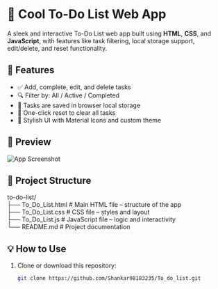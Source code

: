 # 📝 Cool To-Do List Web App

A sleek and interactive To-Do List web app built using **HTML**, **CSS**, and **JavaScript**, with features like task filtering, local storage support, edit/delete, and reset functionality.

## 🚀 Features

- ✅ Add, complete, edit, and delete tasks
- 🔍 Filter by: All / Active / Completed
- 💾 Tasks are saved in browser local storage
- 🧹 One-click reset to clear all tasks
- 🎨 Stylish UI with Material Icons and custom theme

## 📸 Preview

![App Screenshot](https://github.com/your-username/your-repo-name/assets/preview.png) <!-- (optional: replace or remove) -->

## 📁 Project Structure
to-do-list/<br>
├── To_Do_List.html # Main HTML file – structure of the app<br>
├── To_Do_List.css # CSS file – styles and layout<br>
├── To_Do_List.js # JavaScript file – logic and interactivity<br>
└── README.md # Project documentation

## 💡 How to Use

1. Clone or download this repository:
   ```bash
   git clone https://github.com/Shankar98183235/To_do_list.git

